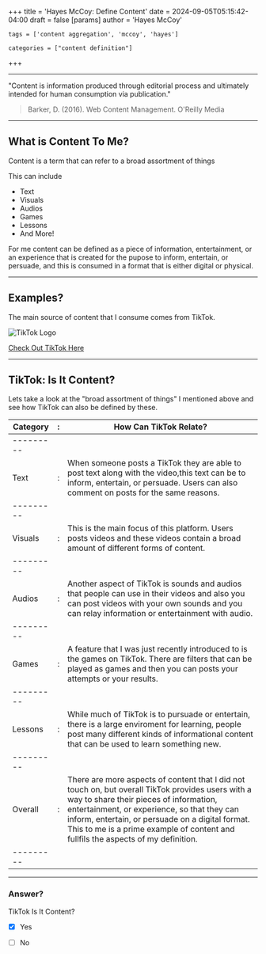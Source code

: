 +++
title = 'Hayes McCoy: Define Content'
date = 2024-09-05T05:15:42-04:00
draft = false
[params]
	author = 'Hayes McCoy'
	
	tags = ['content aggregation', 'mccoy', 'hayes']

	categories = ["content definition"]
+++

---

"Content is information produced through editorial process and ultimately intended 
for human consumption via publication."
> Barker, D. (2016). Web Content Management. O'Reilly Media

---

## What is Content To Me?

Content is a term that can refer to a broad assortment of things

This can include 

+ Text
+ Visuals
+ Audios
+ Games
+ Lessons
+ And More!

For me content can be defined as a piece of information, entertainment, or
an experience that is created for the pupose to inform, entertain, or persuade, 
and this is consumed in a format that is either digital or physical. 

---

## Examples?

The main source of content that I consume comes from TikTok.

![TikTok Logo](/posts/tiktok_logo.png)

[Check Out TikTok Here](https://www.tiktok.com/en/)

---

## TikTok: Is It Content?

Lets take a look at the "broad assortment of things" I mentioned above and 
see how TikTok can also be defined by these.

| Category | :   | How Can TikTok Relate?  | 
|----------|-----|---------|
|--------- |     |         |
| Text     | :   |	When someone posts a TikTok they are able to post text along with the video,this text can be to inform, entertain, or persuade. Users can also comment on posts for the same reasons.	|
|--------- |     |         |
| Visuals  | :   |	This is the main focus of this platform. Users posts videos and these videos contain a broad amount of different forms of content.	|
|--------- |     |         |
| Audios   | :   |	Another aspect of TikTok is sounds and audios that people can use in their videos and also you can post videos with your own sounds and you can relay information or entertainment with audio.	|
|--------- |     |         |
| Games    | :   |	A feature that I was just recently introduced to is the games on TikTok. There are filters that can be played as games and then you can posts your attempts or your results.	|
|--------- |     |         |
| Lessons  | :   |	While much of TikTok is to pursuade or entertain, there is a large enviroment for learning, people post many different kinds of informational content that can be used to learn something new.	|
|--------- |     |         |
| Overall  | :   |	There are more aspects of content that I did not touch on, but overall TikTok provides users with a way to share their pieces of information, entertainment, or experience, so that they can inform, entertain, or persuade on a digital format. This to me is a prime example of content and fullfils the aspects of my definition.	|
|--------- |     |         |

---

### Answer?

TikTok Is It Content?

- [x] Yes
- [ ] No

